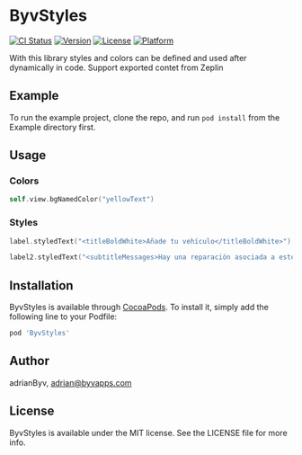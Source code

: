# ByvStyles

[![CI Status](https://img.shields.io/travis/adrianByv/ByvStyles.svg?style=flat)](https://travis-ci.org/adrianByv/ByvStyles)
[![Version](https://img.shields.io/cocoapods/v/ByvStyles.svg?style=flat)](https://cocoapods.org/pods/ByvStyles)
[![License](https://img.shields.io/cocoapods/l/ByvStyles.svg?style=flat)](https://cocoapods.org/pods/ByvStyles)
[![Platform](https://img.shields.io/cocoapods/p/ByvStyles.svg?style=flat)](https://cocoapods.org/pods/ByvStyles)

With this library styles and colors can be defined and used after dynamically in code.
Support exported contet from Zeplin

## Example

To run the example project, clone the repo, and run `pod install` from the Example directory first.

## Usage

### Colors
```swift
self.view.bgNamedColor("yellowText")
```

### Styles
```swift
label.styledText("<titleBoldWhite>Añade tu vehículo</titleBoldWhite>")

label2.styledText("<subtitleMessages>Hay una reparación asociada a este mantenimiento pendiente de valorar.</subtitleMessages> <subtitleMessagesBold>Obtendrás un 2% de descuento</subtitleMessagesBold> <subtitleMessages>de la factura en € bigs.</subtitleMessages>")
```

## Installation

ByvStyles is available through [CocoaPods](https://cocoapods.org). To install
it, simply add the following line to your Podfile:

```ruby
pod 'ByvStyles'
```

## Author

adrianByv, adrian@byvapps.com

## License

ByvStyles is available under the MIT license. See the LICENSE file for more info.
